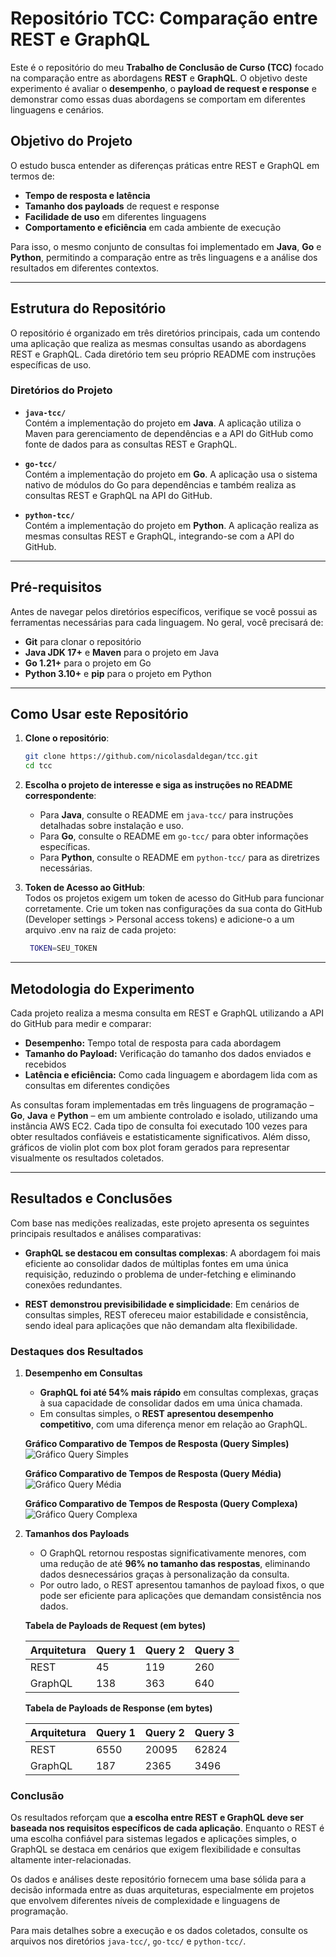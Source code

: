 # Repositório TCC: Comparação entre REST e GraphQL  

Este é o repositório do meu **Trabalho de Conclusão de Curso (TCC)** focado na comparação entre as abordagens **REST** e **GraphQL**. O objetivo deste experimento é avaliar o **desempenho**, o **payload de request e response** e demonstrar como essas duas abordagens se comportam em diferentes linguagens e cenários. 

## Objetivo do Projeto  

O estudo busca entender as diferenças práticas entre REST e GraphQL em termos de:
- **Tempo de resposta e latência**  
- **Tamanho dos payloads** de request e response  
- **Facilidade de uso** em diferentes linguagens  
- **Comportamento e eficiência** em cada ambiente de execução  

Para isso, o mesmo conjunto de consultas foi implementado em **Java**, **Go** e **Python**, permitindo a comparação entre as três linguagens e a análise dos resultados em diferentes contextos.

---

## Estrutura do Repositório  

O repositório é organizado em três diretórios principais, cada um contendo uma aplicação que realiza as mesmas consultas usando as abordagens REST e GraphQL. Cada diretório tem seu próprio README com instruções específicas de uso.

### Diretórios do Projeto  

- **`java-tcc/`**  
  Contém a implementação do projeto em **Java**. A aplicação utiliza o Maven para gerenciamento de dependências e a API do GitHub como fonte de dados para as consultas REST e GraphQL.

- **`go-tcc/`**  
  Contém a implementação do projeto em **Go**. A aplicação usa o sistema nativo de módulos do Go para dependências e também realiza as consultas REST e GraphQL na API do GitHub.

- **`python-tcc/`**  
  Contém a implementação do projeto em **Python**. A aplicação realiza as mesmas consultas REST e GraphQL, integrando-se com a API do GitHub.

---

## Pré-requisitos  

Antes de navegar pelos diretórios específicos, verifique se você possui as ferramentas necessárias para cada linguagem. No geral, você precisará de:
- **Git** para clonar o repositório  
- **Java JDK 17+** e **Maven** para o projeto em Java  
- **Go 1.21+** para o projeto em Go  
- **Python 3.10+** e **pip** para o projeto em Python  

---

## Como Usar este Repositório  

1. **Clone o repositório**:  
   ```bash
   git clone https://github.com/nicolasdaldegan/tcc.git
   cd tcc
    ```  

2. **Escolha o projeto de interesse e siga as instruções no README correspondente**:  
   - Para **Java**, consulte o README em `java-tcc/` para instruções detalhadas sobre instalação e uso.  
   - Para **Go**, consulte o README em `go-tcc/` para obter informações específicas.  
   - Para **Python**, consulte o README em `python-tcc/` para as diretrizes necessárias.  

2. **Token de Acesso ao GitHub**:  
Todos os projetos exigem um token de acesso do GitHub para funcionar corretamente. Crie um token nas configurações da sua conta do GitHub (Developer settings > Personal access tokens) e adicione-o a um arquivo .env na raiz de cada projeto:

   ```bash
    TOKEN=SEU_TOKEN
    ```  

---

## Metodologia do Experimento

Cada projeto realiza a mesma consulta em REST e GraphQL utilizando a API do GitHub para medir e comparar:

- **Desempenho:** Tempo total de resposta para cada abordagem
- **Tamanho do Payload:** Verificação do tamanho dos dados enviados e recebidos
- **Latência e eficiência:** Como cada linguagem e abordagem lida com as consultas em diferentes condições

As consultas foram implementadas em três linguagens de programação – **Go**, **Java** e **Python** – em um ambiente controlado e isolado, utilizando uma instância AWS EC2. Cada tipo de consulta foi executado 100 vezes para obter resultados confiáveis e estatisticamente significativos. Além disso, gráficos de violin plot com box plot foram gerados para representar visualmente os resultados coletados.

---

## Resultados e Conclusões  

Com base nas medições realizadas, este projeto apresenta os seguintes principais resultados e análises comparativas:  

- **GraphQL se destacou em consultas complexas**: A abordagem foi mais eficiente ao consolidar dados de múltiplas fontes em uma única requisição, reduzindo o problema de under-fetching e eliminando conexões redundantes.  

- **REST demonstrou previsibilidade e simplicidade**: Em cenários de consultas simples, REST ofereceu maior estabilidade e consistência, sendo ideal para aplicações que não demandam alta flexibilidade.  

### Destaques dos Resultados  

1. **Desempenho em Consultas**  
   - **GraphQL foi até 54% mais rápido** em consultas complexas, graças à sua capacidade de consolidar dados em uma única chamada.  
   - Em consultas simples, o **REST apresentou desempenho competitivo**, com uma diferença menor em relação ao GraphQL.

   **Gráfico Comparativo de Tempos de Resposta (Query Simples)**  
   ![Gráfico Query Simples](gráficos-tcc/query_1_imagem.jpg)  

   **Gráfico Comparativo de Tempos de Resposta (Query Média)**  
   ![Gráfico Query Média](gráficos-tcc/query_2_imagem.jpg)  

   **Gráfico Comparativo de Tempos de Resposta (Query Complexa)**  
   ![Gráfico Query Complexa](gráficos-tcc/query_3_imagem.jpg)  

2. **Tamanhos dos Payloads**  
   - O GraphQL retornou respostas significativamente menores, com uma redução de até **96% no tamanho das respostas**, eliminando dados desnecessários graças à personalização da consulta.  
   - Por outro lado, o REST apresentou tamanhos de payload fixos, o que pode ser eficiente para aplicações que demandam consistência nos dados.  

   **Tabela de Payloads de Request (em bytes)**  

   | Arquitetura | Query 1 | Query 2 | Query 3 |
   |-------------|---------|---------|---------|
   | REST        | 45      | 119     | 260     |
   | GraphQL     | 138     | 363     | 640     |

   **Tabela de Payloads de Response (em bytes)**  

   | Arquitetura | Query 1  | Query 2  | Query 3  |
   |-------------|----------|----------|----------|
   | REST        | 6550     | 20095    | 62824    |
   | GraphQL     | 187      | 2365     | 3496     |

### Conclusão  

Os resultados reforçam que **a escolha entre REST e GraphQL deve ser baseada nos requisitos específicos de cada aplicação**. Enquanto o REST é uma escolha confiável para sistemas legados e aplicações simples, o GraphQL se destaca em cenários que exigem flexibilidade e consultas altamente inter-relacionadas.  

Os dados e análises deste repositório fornecem uma base sólida para a decisão informada entre as duas arquiteturas, especialmente em projetos que envolvem diferentes níveis de complexidade e linguagens de programação.  

Para mais detalhes sobre a execução e os dados coletados, consulte os arquivos nos diretórios `java-tcc/`, `go-tcc/` e `python-tcc/`.
